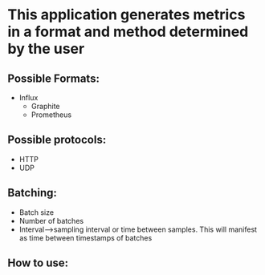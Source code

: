 # This application generates metrics in a format and method determined by the user

## Possible Formats:
* Influx
    * Graphite
    * Prometheus

## Possible protocols:
* HTTP
* UDP

## Batching:
* Batch size
* Number of batches
* Interval-->sampling interval or time between samples.  This will manifest as time between timestamps of batches

## How to use:
    